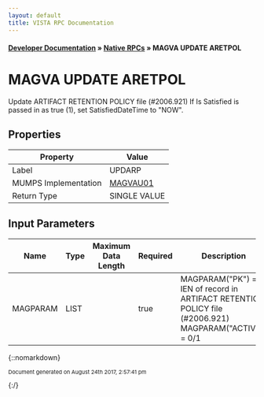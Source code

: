 ```yaml
---
layout: default
title: VISTA RPC Documentation
---
```


#### [Developer Documentation](../index) &#187; [Native RPCs](TableOfContents) &#187; MAGVA UPDATE ARETPOL<br/>
# MAGVA UPDATE ARETPOL

Update ARTIFACT RETENTION POLICY file (#2006.921) If Is Satisfied is passed in as true (1), set SatisfiedDateTime to "NOW".

## Properties

Property | Value
--- | ---
Label | UPDARP
MUMPS Implementation | [MAGVAU01](http://code.osehra.org/dox/Routine_MAGVAU01_source.html)
Return Type | SINGLE VALUE


## Input Parameters

Name | Type | Maximum Data Length | Required | Description
--- | --- | --- | --- | ---
MAGPARAM | LIST |  | true |  MAGPARAM(&quot;PK&quot;) &#x3D; IEN of record in  ARTIFACT RETENTION POLICY file (#2006.921) MAGPARAM(&quot;ACTIVE&quot;) &#x3D; 0/1



{::nomarkdown} <br/><p style="font-size: 11px">Document generated on August 24th 2017, 2:57:41 pm</p>{:/}